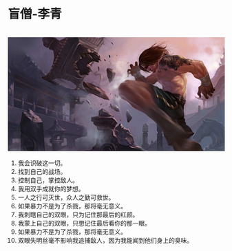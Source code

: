 # 盲僧-李青

<br/>
<img src='./imgs/leesin.png' width=600px>

1. 我会识破这一切。
2. 找到自己的战场。
3. 控制自己，掌控敌人。
4. 我用双手成就你的梦想。
5. 一人之行可灭世，众人之勤可救世。
6. 如果暴力不是为了杀戮，那将毫无意义。
7. 我刺瞎自己的双眼，只为记住那最后的红颜。
8. 我蒙上自己的双眼，只想记住最后看你的那一眼。
9. 如果暴力不是为了杀戮，那将毫无意义。
10. 双眼失明丝毫不影响我追捕敌人，因为我能闻到他们身上的臭味。


